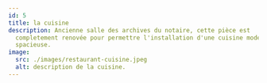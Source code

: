 ```yaml
---
id: 5
title: la cuisine
description: Ancienne salle des archives du notaire, cette pièce est
  completement renovée pour permettre l'installation d'une cuisine moderne et
  spacieuse.
image:
  src: ./images/restaurant-cuisine.jpeg
  alt: description de la cuisine.
---
```

